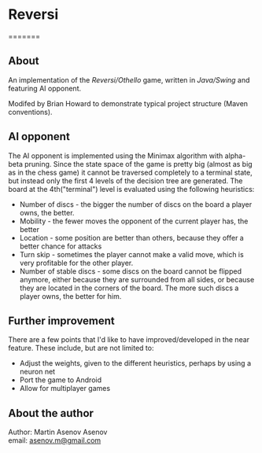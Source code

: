 # Reversi #
=======

## <span style="text-align: center;">About</span> ##

An implementation of the *Reversi/Othello* game, written in *Java/Swing* and featuring AI opponent.

Modifed by Brian Howard to demonstrate typical project structure (Maven conventions).

## <span style="text-align: center;">AI opponent</span> ##

The AI opponent is implemented using the Minimax algorithm with alpha-beta pruning. Since the state space of the game is pretty big (almost as big as in the chess game) it cannot be traversed completely to a terminal state, but instead only the first 4 levels of the decision tree are generated. The board at the 4th("terminal") level is evaluated using the following heuristics:
 * Number of discs - the bigger the number of discs on the board a player owns, the better.
 * Mobility - the fewer moves the opponent of the current player has, the better
 * Location -  some position are better than others, because they offer a better chance for attacks
 * Turn skip - sometimes the player cannot make a valid move, which is very profitable for the other player.
 * Number of stable discs - some discs on the board cannot be flipped anymore, either because they are surrounded from all sides, or because they are located in the corners of the board. The more such discs a player owns, the better for him.

## <span style="text-align:center;">Further improvement</span> ##
There are a few points that I'd like to have improved/developed in the near feature. These include, but are not limited to:
 * Adjust the weights, given to the different heuristics, perhaps by using a neuron net 
 * Port the game to Android
 * Allow for multiplayer games

## <span style="text-align:center;">About the author</span> ##

Author: Martin Asenov Asenov <br />
email: asenov.m@gmail.com
